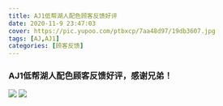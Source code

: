 ```yaml
---
title: AJ1低帮湖人配色顾客反馈好评
date: 2020-11-9 23:47:03
cover: https://pic.yupoo.com/ptbxcp/7aa48d97/19db3607.jpg
tags: [AJ,AJ1]
categories: [顾客反馈]
---
```


###  AJ1低帮湖人配色顾客反馈好评，感谢兄弟！
![](https://pic.yupoo.com/ptbxcp/4c6c1336/10e7f300.jpg)
![](https://pic.yupoo.com/ptbxcp/7aa48d97/19db3607.jpg)